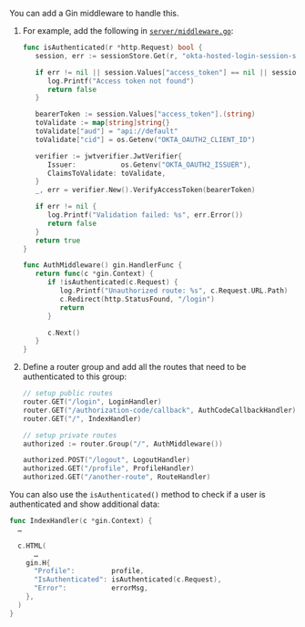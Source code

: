You can add a Gin middleware to handle this.

1. For example, add the following in [`server/middleware.go`](https://github.com/okta-samples/okta-go-gin-sample/blob/main/server/middleware.go):

   ```go
   func isAuthenticated(r *http.Request) bool {
      session, err := sessionStore.Get(r, "okta-hosted-login-session-store")

      if err != nil || session.Values["access_token"] == nil || session.Values["access_token"] == "" {
         log.Printf("Access token not found")
         return false
      }

      bearerToken := session.Values["access_token"].(string)
      toValidate := map[string]string{}
      toValidate["aud"] = "api://default"
      toValidate["cid"] = os.Getenv("OKTA_OAUTH2_CLIENT_ID")

      verifier := jwtverifier.JwtVerifier{
         Issuer:           os.Getenv("OKTA_OAUTH2_ISSUER"),
         ClaimsToValidate: toValidate,
      }
      _, err = verifier.New().VerifyAccessToken(bearerToken)

      if err != nil {
         log.Printf("Validation failed: %s", err.Error())
         return false
      }
      return true
   }

   func AuthMiddleware() gin.HandlerFunc {
      return func(c *gin.Context) {
         if !isAuthenticated(c.Request) {
            log.Printf("Unauthorized route: %s", c.Request.URL.Path)
            c.Redirect(http.StatusFound, "/login")
            return
         }

         c.Next()
      }
   }
   ```

2. Define a router group and add all the routes that need to be authenticated to this group:

   ```go
   // setup public routes
   router.GET("/login", LoginHandler)
   router.GET("/authorization-code/callback", AuthCodeCallbackHandler)
   router.GET("/", IndexHandler)

   // setup private routes
   authorized := router.Group("/", AuthMiddleware())

   authorized.POST("/logout", LogoutHandler)
   authorized.GET("/profile", ProfileHandler)
   authorized.GET("/another-route", RouteHandler)
   ```

You can also use the `isAuthenticated()` method to check if a user is authenticated and show additional data:

```go
func IndexHandler(c *gin.Context) {
  …

  c.HTML(
      …
    gin.H{
      "Profile":         profile,
      "IsAuthenticated": isAuthenticated(c.Request),
      "Error":           errorMsg,
    },
  )
}
```
